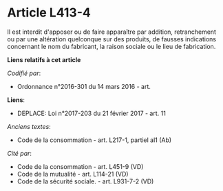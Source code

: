 # Article L413-4

Il est interdit d'apposer ou de faire apparaître par addition, retranchement ou par une altération quelconque sur des
produits, de fausses indications concernant le nom du fabricant, la raison sociale ou le lieu de fabrication.

**Liens relatifs à cet article**

_Codifié par_:

  - Ordonnance n°2016-301 du 14 mars 2016 - art.

**Liens**:

  - DEPLACE: Loi n°2017-203 du 21 février 2017 - art. 11

_Anciens textes_:

  - Code de la consommation - art. L217-1, partiel al1 (Ab)

_Cité par_:

  - Code de la consommation - art. L451-9 (VD)
  - Code de la mutualité - art. L114-21 (VD)
  - Code de la sécurité sociale. - art. L931-7-2 (VD)
